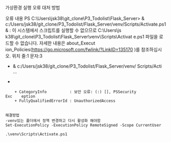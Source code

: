 가상환경 실행 오류 대처 방법

오류 내용
PS C:\Users\jsk38\git_clone\P3_Todolist\Flask_Server> & c:/Users/jsk38/git_clone/P3_Todolist/Flask_Server/venv/Scripts/Activate.ps1
& : 이 시스템에서 스크립트를 실행할 수 없으므로 C:\Users\js
k38\git_clone\P3_Todolist\Flask_Server\venv\Scripts\Activat
e.ps1 파일을 로드할 수 없습니다. 자세한 내용은 about_Execut 
ion_Policies(https://go.microsoft.com/fwlink/?LinkID=135170 
)를 참조하십시오.
위치 줄:1 문자:3
+ & c:/Users/jsk38/git_clone/P3_Todolist/Flask_Server/venv/ 
Scripts/Acti ...
+   ~~~~~~~~~~~~~~~~~~~~~~~~~~~~~~~~~~~~~~~~~~~~~~~~~~~~~~~ 
~~~~~~~~~~~~
    + CategoryInfo          : 보안 오류: (:) [], PSSecurity 
Exc    eption
    + FullyQualifiedErrorId : UnauthorizedAccess


해결방법
-venv있는 폴더에서 정책 변경하고 다시 활성화 해야함
Set-ExecutionPolicy -ExecutionPolicy RemoteSigned -Scope CurrentUser

.\venv\Scripts\Activate.ps1
